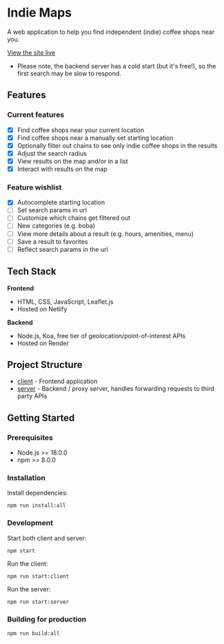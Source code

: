 # Indie Maps

A web application to help you find independent (indie) coffee shops near you.

[View the site live](https://indiemaps.netlify.app/)

* Please note, the backend server has a cold start (but it's free!), so the first search may be slow to respond.

## Features

### Current features

- [x] Find coffee shops near your current location
- [x] Find coffee shops near a manually set starting location
- [x] Optionally filter out chains to see only indie coffee shops in the results
- [x] Adjust the search radius
- [x] View results on the map and/or in a list
- [x] Interact with results on the map

### Feature wishlist

- [x] Autocomplete starting location
- [ ] Set search params in url
- [ ] Customize which chains get filtered out
- [ ] New categories (e.g. boba)
- [ ] View more details about a result (e.g. hours, amenities, menu)
- [ ] Save a result to favorites
- [ ] Reflect search params in the url

## Tech Stack

**Frontend**
- HTML, CSS, JavaScript, Leaflet.js
- Hosted on Netlify

**Backend**
- Node.js, Koa, free tier of geolocation/point-of-interest APIs
- Hosted on Render

## Project Structure
- [client](./client/) - Frontend application
- [server](./server/) - Backend / proxy server, handles forwarding requests to third party APIs

## Getting Started

### Prerequisites

- Node.js >= 18.0.0
- npm >= 8.0.0

### Installation

Install dependencies:

`npm run install:all`

### Development

Start both client and server:

`npm start`

Run the client:

`npm run start:client`

Run the server:

`npm run start:server`

### Building for production

`npm run build:all`
